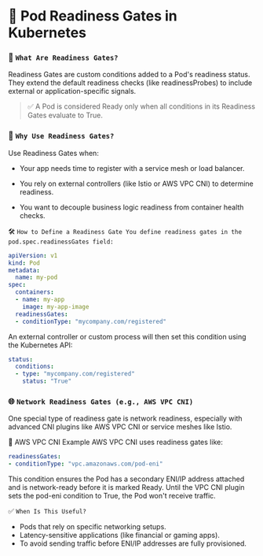 # 🚦 Pod Readiness Gates in Kubernetes</br>

### 🧩 `What Are Readiness Gates?`
Readiness Gates are custom conditions added to a Pod's readiness status. They extend the default readiness checks (like readinessProbes) to include external or application-specific signals.

> ✅ A Pod is considered Ready only when all conditions in its Readiness Gates evaluate to True.

### 🧠 `Why Use Readiness Gates?`
Use Readiness Gates when:

- Your app needs time to register with a service mesh or load balancer.

- You rely on external controllers (like Istio or AWS VPC CNI) to determine readiness.

- You want to decouple business logic readiness from container health checks.

🛠 `How to Define a Readiness Gate
You define readiness gates in the pod.spec.readinessGates field:`

```yaml
apiVersion: v1
kind: Pod
metadata:
  name: my-pod
spec:
  containers:
  - name: my-app
    image: my-app-image
  readinessGates:
  - conditionType: "mycompany.com/registered"
```

An external controller or custom process will then set this condition using the Kubernetes API:

```yaml
status:
  conditions:
  - type: "mycompany.com/registered"
    status: "True"
```

### 🌐 `Network Readiness Gates (e.g., AWS VPC CNI)`

One special type of readiness gate is network readiness, especially with advanced CNI plugins like AWS VPC CNI or service meshes like Istio.

📡 AWS VPC CNI Example
AWS VPC CNI uses readiness gates like:

```yaml
readinessGates:
- conditionType: "vpc.amazonaws.com/pod-eni"
```
This condition ensures the Pod has a secondary ENI/IP address attached and is network-ready before it is marked Ready. Until the VPC CNI plugin sets the pod-eni condition to True, the Pod won't receive traffic.

✅ `When Is This Useful?`
- Pods that rely on specific networking setups.
- Latency-sensitive applications (like financial or gaming apps).
- To avoid sending traffic before ENI/IP addresses are fully provisioned.

